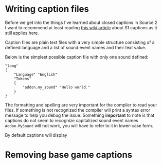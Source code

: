 # Writing caption files

Before we get into the things I've learned about closed captions in Source 2 I want to recommend at least reading [this wiki article](https://developer.valvesoftware.com/wiki/Closed_Captions) about S1 captions as it still applies here.

Caption files are plain text files with a very simple structure consisting of a defined language and a list of sound event names and their text value.

Below is the simplest possible caption file with only one sound defined:

    "lang"
    {
        "Language" "English"
        "Tokens"
        {
            "addon.my_sound" "Hello world."
        }
    }

The formatting and spelling are very important for the compiler to read your files. If something is not recognized the compiler will print a syntax error message to help you debug the issue. Something **important** to note is that captions do not seem to recognize capitalized sound event names `Addon.MySound` will not work, you will have to refer to it in lower-case form.


By default captions will display 

# Removing base game captions